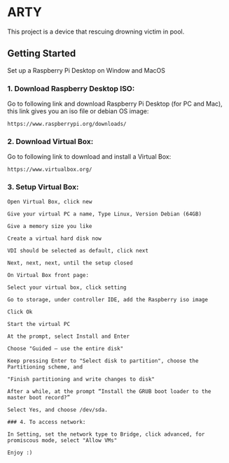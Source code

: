 # ARTY

This project is a device that rescuing drowning victim in pool.

## Getting Started

Set up a Raspberry Pi Desktop on Window and MacOS

### 1. Download Raspberry Desktop ISO:

Go to following link and download Raspberry Pi Desktop (for PC and Mac), this link gives you an iso file or debian OS image:

```
https://www.raspberrypi.org/downloads/
```

### 2. Download Virtual Box:

Go to following link to download and install a Virtual Box:

``` 
https://www.virtualbox.org/
```

### 3. Setup Virtual Box:

```
Open Virtual Box, click new

Give your virtual PC a name, Type Linux, Version Debian (64GB)

Give a memory size you like

Create a virtual hard disk now

VDI should be selected as default, click next

Next, next, next, until the setup closed 

On Virtual Box front page:

Select your virtual box, click setting

Go to storage, under controller IDE, add the Raspberry iso image

Click Ok

Start the virtual PC

At the prompt, select Install and Enter

Choose "Guided – use the entire disk" 

Keep pressing Enter to "Select disk to partition", choose the Partitioning scheme, and 

"Finish partitioning and write changes to disk"

After a while, at the prompt “Install the GRUB boot loader to the master boot record?” 

Select Yes, and choose /dev/sda.

### 4. To access network:

In Setting, set the network type to Bridge, click advanced, for promiscous mode, select "Allow VMs"

Enjoy :)

```
